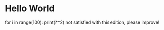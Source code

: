 # Hello World
for i in range(100):
    print(i**2)
not satisfied with this edition, please improve!
